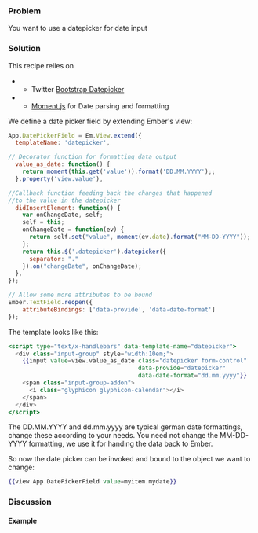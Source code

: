 ### Problem

You want to use a datepicker for date input

### Solution

This recipe relies on

  * - Twitter [Bootstrap Datepicker](http://www.eyecon.ro/bootstrap-datepicker/)
  * - [Moment.js](http://momentjs.com/) for Date parsing and formatting

We define a date picker field by extending Ember's view:

```js
App.DatePickerField = Em.View.extend({
  templateName: 'datepicker',

// Decorator function for formatting data output
  value_as_date: function() {
    return moment(this.get('value')).format('DD.MM.YYYY');;
  }.property('view.value'),

//Callback function feeding back the changes that happened
//to the value in the datepicker
  didInsertElement: function() {
    var onChangeDate, self;
    self = this;
    onChangeDate = function(ev) {
      return self.set("value", moment(ev.date).format("MM-DD-YYYY"));
    };
    return this.$('.datepicker').datepicker({
      separator: "."
    }).on("changeDate", onChangeDate);
  },
});

// Allow some more attributes to be bound
Ember.TextField.reopen({
    attributeBindings: ['data-provide', 'data-date-format']
});
```

The template looks like this:

```handlebars
<script type="text/x-handlebars" data-template-name="datepicker">
  <div class="input-group" style="width:10em;">
    {{input value=view.value_as_date class="datepicker form-control"
                                     data-provide="datepicker"
                                     data-date-format="dd.mm.yyyy"}}
    <span class="input-group-addon">
      <i class="glyphicon glyphicon-calendar"></i>
    </span>
  </div>
</script>
```

The DD.MM.YYYY and dd.mm.yyyy are typical german date formattings, change these according to your needs.
You need not change the MM-DD-YYYY formatting, we use it for handing the data back to Ember.

So now the date picker can be invoked and bound to the object we want to change:

```handlebars
{{view App.DatePickerField value=myitem.mydate}}
```

### Discussion


#### Example

